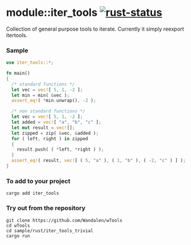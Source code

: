 # module::iter_tools [![rust-status](https://github.com/Wandalen/wTools/actions/workflows/RustPublish.yml/badge.svg)](https://github.com/Wandalen/wTools/actions/workflows/RustPublish.yml)

Collection of general purpose tools to iterate. Currently it simply reexport itertools.

### Sample

``` rust sample test
use iter_tools::*;

fn main()
{
  /* standard functions */
  let vec = vec![ 5, 1, -2 ];
  let min = min( &vec );
  assert_eq!( *min.unwrap(), -2 );

  /* non standard functions */
  let vec = vec![ 5, 1, -2 ];
  let added = vec![ "a", "b", "c" ];
  let mut result = vec![];
  let zipped = zip( &vec, &added );
  for ( left, right ) in zipped
  {
    result.push( ( *left, *right ) );
  }
  assert_eq!( result, vec![ ( 5, "a" ), ( 1, "b" ), ( -2, "c" ) ] );
}
```

<!-- # qqq : for Rust dev : please add --> <!-- aaa : done -->

### To add to your project

``` shell
cargo add iter_tools
```

### Try out from the repository

``` shell test
git clone https://github.com/Wandalen/wTools
cd wTools
cd sample/rust/iter_tools_trivial
cargo run
```
